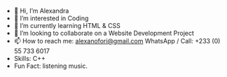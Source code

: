 - 👋 Hi, I’m Alexandra
- 👀 I’m interested in Coding
- 🌱 I’m currently learning HTML & CSS
- 💞️ I’m looking to collaborate on a Website Development Project
- 📫 How to reach me: alexanofori@gmail.com WhatsApp / Call: +233 (0) 55 733 6017
-  Skills: C++
-  Fun Fact: listening music.
